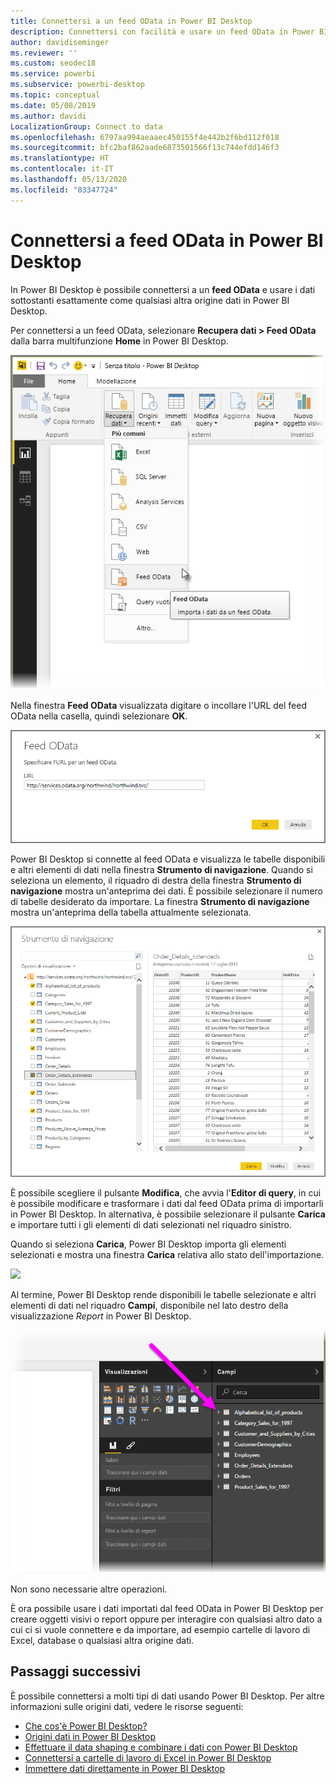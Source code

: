 ```yaml
---
title: Connettersi a un feed OData in Power BI Desktop
description: Connettersi con facilità e usare un feed OData in Power BI Desktop
author: davidiseminger
ms.reviewer: ''
ms.custom: seodec18
ms.service: powerbi
ms.subservice: powerbi-desktop
ms.topic: conceptual
ms.date: 05/08/2019
ms.author: davidi
LocalizationGroup: Connect to data
ms.openlocfilehash: 6797aa994aeaaec450155f4e442b2f6bd112f018
ms.sourcegitcommit: bfc2baf862aade6873501566f13c744efdd146f3
ms.translationtype: HT
ms.contentlocale: it-IT
ms.lasthandoff: 05/13/2020
ms.locfileid: "83347724"
---
```

# <a name="connect-to-odata-feeds-in-power-bi-desktop"></a>Connettersi a feed OData in Power BI Desktop
In Power BI Desktop è possibile connettersi a un **feed OData** e usare i dati sottostanti esattamente come qualsiasi altra origine dati in Power BI Desktop.

Per connettersi a un feed OData, selezionare **Recupera dati > Feed OData** dalla barra multifunzione **Home** in Power BI Desktop.

![](media/desktop-connect-odata/connect-to-odata_1.png)

Nella finestra **Feed OData** visualizzata digitare o incollare l'URL del feed OData nella casella, quindi selezionare **OK**.

![](media/desktop-connect-odata/connect-to-odata_2.png)

Power BI Desktop si connette al feed OData e visualizza le tabelle disponibili e altri elementi di dati nella finestra **Strumento di navigazione**. Quando si seleziona un elemento, il riquadro di destra della finestra **Strumento di navigazione** mostra un'anteprima dei dati. È possibile selezionare il numero di tabelle desiderato da importare. La finestra **Strumento di navigazione** mostra un'anteprima della tabella attualmente selezionata.

![](media/desktop-connect-odata/connect-to-odata_3.png)

È possibile scegliere il pulsante **Modifica**, che avvia l'**Editor di query**, in cui è possibile modificare e trasformare i dati dal feed OData prima di importarli in Power BI Desktop. In alternativa, è possibile selezionare il pulsante **Carica** e importare tutti i gli elementi di dati selezionati nel riquadro sinistro.

Quando si seleziona **Carica**, Power BI Desktop importa gli elementi selezionati e mostra una finestra **Carica** relativa allo stato dell'importazione.

![](media/desktop-connect-odata/connect-to-odata_4.png)

Al termine, Power BI Desktop rende disponibili le tabelle selezionate e altri elementi di dati nel riquadro **Campi**, disponibile nel lato destro della visualizzazione *Report* in Power BI Desktop.

![](media/desktop-connect-odata/connect-to-odata_5.png)

Non sono necessarie altre operazioni.

È ora possibile usare i dati importati dal feed OData in Power BI Desktop per creare oggetti visivi o report oppure per interagire con qualsiasi altro dato a cui ci si vuole connettere e da importare, ad esempio cartelle di lavoro di Excel, database o qualsiasi altra origine dati.

## <a name="next-steps"></a>Passaggi successivi
È possibile connettersi a molti tipi di dati usando Power BI Desktop. Per altre informazioni sulle origini dati, vedere le risorse seguenti:

* [Che cos'è Power BI Desktop?](../fundamentals/desktop-what-is-desktop.md)
* [Origini dati in Power BI Desktop](desktop-data-sources.md)
* [Effettuare il data shaping e combinare i dati con Power BI Desktop](desktop-shape-and-combine-data.md)
* [Connettersi a cartelle di lavoro di Excel in Power BI Desktop](desktop-connect-excel.md)   
* [Immettere dati direttamente in Power BI Desktop](desktop-enter-data-directly-into-desktop.md)   
